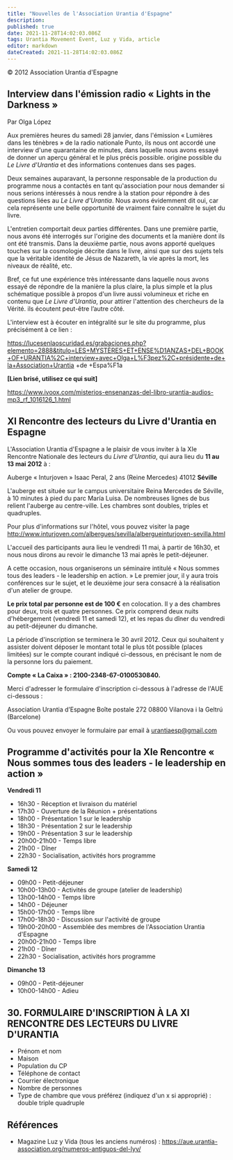```yaml
---
title: "Nouvelles de l'Association Urantia d'Espagne"
description: 
published: true
date: 2021-11-28T14:02:03.086Z
tags: Urantia Movement Event, Luz y Vida, article
editor: markdown
dateCreated: 2021-11-28T14:02:03.086Z
---
```


<p class="v-card v-sheet theme--light gray lighten-3 px-2">© 2012 Association Urantia d'Espagne</p>


## Interview dans l'émission radio « Lights in the Darkness »

Par Olga López

Aux premières heures du samedi 28 janvier, dans l'émission « Lumières dans les ténèbres » de la radio nationale Punto, ils nous ont accordé une interview d'une quarantaine de minutes, dans laquelle nous avons essayé de donner un aperçu général et le plus précis possible. origine possible du _Le Livre d'Urantia_ et des informations contenues dans ses pages.

Deux semaines auparavant, la personne responsable de la production du programme nous a contactés en tant qu'association pour nous demander si nous serions intéressés à nous rendre à la station pour répondre à des questions liées au _Le Livre d'Urantia_. Nous avons évidemment dit oui, car cela représente une belle opportunité de vraiment faire connaître le sujet du livre.

L'entretien comportait deux parties différentes. Dans une première partie, nous avons été interrogés sur l'origine des documents et la manière dont ils ont été transmis. Dans la deuxième partie, nous avons apporté quelques touches sur la cosmologie décrite dans le livre, ainsi que sur des sujets tels que la véritable identité de Jésus de Nazareth, la vie après la mort, les niveaux de réalité, etc.

Bref, ce fut une expérience très intéressante dans laquelle nous avons essayé de répondre de la manière la plus claire, la plus simple et la plus schématique possible à propos d'un livre aussi volumineux et riche en contenu que _Le Livre d'Urantia_, pour attirer l'attention des chercheurs de la Vérité. ils écoutent peut-être l’autre côté.

L'interview est à écouter en intégralité sur le site du programme, plus précisément à ce lien :

https://lucesenlaoscuridad.es/grabaciones.php?elemento=2888&titulo=LES+MYSTÈRES+ET+ENSE%D1ANZAS+DEL+BOOK+OF+URANTIA%2C+interview+avec+Olga+L%F3pez%2C+présidente+de+la+Association+Urantia +de +Espa%F1a

**[Lien brisé, utilisez ce qui suit]**

https://www.ivoox.com/misterios-ensenanzas-del-libro-urantia-audios-mp3_rf_1016126_1.html

## XI Rencontre des lecteurs du Livre d'Urantia en Espagne

L'Association Urantia d'Espagne a le plaisir de vous inviter à la XIe Rencontre Nationale des lecteurs du _Livre d'Urantia_, qui aura lieu du **11 au 13 mai 2012** à :

Auberge « Inturjoven »
Isaac Peral, 2 ans (Reine Mercedes)
41012 **Séville**

L'auberge est située sur le campus universitaire Reina Mercedes de Séville, à 10 minutes à pied du parc María Luisa. De nombreuses lignes de bus relient l'auberge au centre-ville. Les chambres sont doubles, triples et quadruples.

Pour plus d'informations sur l'hôtel, vous pouvez visiter la page http://www.inturjoven.com/albergues/sevilla/albergueinturjoven-sevilla.html

L'accueil des participants aura lieu le vendredi 11 mai, à partir de 16h30, et nous nous dirons au revoir le dimanche 13 mai après le petit-déjeuner.

A cette occasion, nous organiserons un séminaire intitulé « Nous sommes tous des leaders - le leadership en action. » Le premier jour, il y aura trois conférences sur le sujet, et le deuxième jour sera consacré à la réalisation d'un atelier de groupe.

**Le prix total par personne est de 100 €** en colocation. Il y a des chambres pour deux, trois et quatre personnes. Ce prix comprend deux nuits d'hébergement (vendredi 11 et samedi 12), et les repas du dîner du vendredi au petit-déjeuner du dimanche.

La période d'inscription se terminera le 30 avril 2012. Ceux qui souhaitent y assister doivent déposer le montant total le plus tôt possible (places limitées) sur le compte courant indiqué ci-dessous, en précisant le nom de la personne lors du paiement. 

**Compte «  La Caixa  » : 2100-2348-67-0100530840.**

Merci d'adresser le formulaire d'inscription ci-dessous à l'adresse de l'AUE ci-dessous :

Association Urantia d’Espagne
Boîte postale 272
08800 Vilanova i la Geltrú (Barcelone)


Ou vous pouvez envoyer le formulaire par email à urantiaesp@gmail.com

## Programme d'activités pour la XIe Rencontre « Nous sommes tous des leaders - le leadership en action »

**Vendredi 11**

- 16h30 - Réception et livraison du matériel
- 17h30 - Ouverture de la Réunion + présentations
- 18h00 - Présentation 1 sur le leadership
- 18h30 - Présentation 2 sur le leadership
- 19h00 - Présentation 3 sur le leadership
- 20h00-21h00 - Temps libre
- 21h00 - Dîner
- 22h30 - Socialisation, activités hors programme

**Samedi 12**

- 09h00 - Petit-déjeuner
- 10h00-13h00 - Activités de groupe (atelier de leadership)
- 13h00-14h00 - Temps libre
- 14h00 - Déjeuner
- 15h00-17h00 - Temps libre
- 17h00-18h30 - Discussion sur l'activité de groupe
- 19h00-20h00 - Assemblée des membres de l'Association Urantia d'Espagne
- 20h00-21h00 - Temps libre
- 21h00 - Dîner
- 22h30 - Socialisation, activités hors programme

**Dimanche 13**

- 09h00 - Petit-déjeuner
- 10h00-14h00 - Adieu

## 30. FORMULAIRE D'INSCRIPTION À LA XI RENCONTRE DES LECTEURS DU LIVRE D'URANTIA

- Prénom et nom
- Maison
- Population du CP
- Téléphone de contact
- Courrier électronique
- Nombre de personnes
- Type de chambre que vous préférez (indiquez d'un x si approprié) : double triple quadruple



## Références

- Magazine Luz y Vida (tous les anciens numéros) : https://aue.urantia-association.org/numeros-antiguos-del-lyv/


